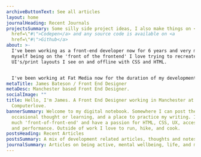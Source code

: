 ```yaml
---
archiveButtonText: See all articles
layout: home
journalHeading: Recent Journals
projectsSummary: Some silly side project ideas, I also make things on <a
  href=\"#\">Codepen</a> and any source code is available on <a
  href=\"#\">Github</a>
about: >-
  I've been working as a front-end developer now for 6 years and very much see
  myself being on the 'front of the frontend' I love trying to recreate
  UI's/print layouts I see on and offline with CSS and HTML.


  I've been working at Fat Media now for the duration of my development career and live and work in Lancaster.
metaTitle: James Bateson / Front End Designer
metaDesc: Manchester based Front End Designer.
socialImage: ""
title: Hello, I'm James. A Front End Designer working in Manchester at Code
  Computerlove.
bannerSummary: Welcome to my digital notebook. Somewhere I can post the
  occasional thought or learning, and a place to practice my writing. I'm very
  much 'front-of-front-end' and have a passion for HTML, CSS, UX, accessibility,
  and performance. Outside of work I love to run, hike, and cook.
postsHeading: Recent Articles
postsSummary: A mix of development related articles, thoughts and notes.
journalSummary: Articles on being active, mental wellbeing, life, and more.
---
```

